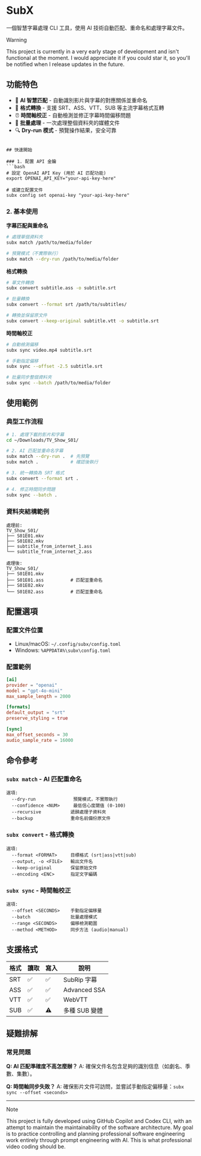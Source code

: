 # SubX

一個智慧字幕處理 CLI 工具，使用 AI 技術自動匹配、重命名和處理字幕文件。

> [!WARNING]  
> This project is currently in a very early stage of development and isn't functional at the moment. I would appreciate it if you could star it, so you'll be notified when I release updates in the future.

## 功能特色

- 🤖 **AI 智慧匹配** - 自動識別影片與字幕的對應關係並重命名
- 🔄 **格式轉換** - 支援 SRT、ASS、VTT、SUB 等主流字幕格式互轉
- ⏰ **時間軸校正** - 自動檢測並修正字幕時間偏移問題
- 🏃 **批量處理** - 一次處理整個資料夾的媒體文件
- 🔍 **Dry-run 模式** - 預覽操作結果，安全可靠
<!-- 
## 安裝

### 從 Releases 下載
```bash
# macOS / Linux
curl -L https://github.com/yourusername/subx/releases/latest/download/subx-{platform} -o subx
chmod +x subx
sudo mv subx /usr/local/bin/

# Windows
# 下載 subx.exe 並添加到 PATH
```

### 從源碼編譯
```bash
git clone https://github.com/yourusername/subx.git
cd subx
cargo build --release
sudo cp target/release/subx /usr/local/bin/ -->
```

## 快速開始

### 1. 配置 API 金鑰
```bash
# 設定 OpenAI API Key (用於 AI 匹配功能)
export OPENAI_API_KEY="your-api-key-here"

# 或建立配置文件
subx config set openai-key "your-api-key-here"
```

### 2. 基本使用

**字幕匹配與重命名**
```bash
# 處理單個資料夾
subx match /path/to/media/folder

# 預覽模式（不實際執行）
subx match --dry-run /path/to/media/folder
```

**格式轉換**
```bash
# 單文件轉換
subx convert subtitle.ass -o subtitle.srt

# 批量轉換
subx convert --format srt /path/to/subtitles/

# 轉換並保留原文件
subx convert --keep-original subtitle.vtt -o subtitle.srt
```

**時間軸校正**
```bash
# 自動檢測偏移
subx sync video.mp4 subtitle.srt

# 手動指定偏移
subx sync --offset -2.5 subtitle.srt

# 批量同步整個資料夾
subx sync --batch /path/to/media/folder
```

## 使用範例

### 典型工作流程
```bash
# 1. 處理下載的影片和字幕
cd ~/Downloads/TV_Show_S01/

# 2. AI 匹配並重命名字幕
subx match --dry-run .  # 先預覽
subx match .            # 確認後執行

# 3. 統一轉換為 SRT 格式
subx convert --format srt .

# 4. 修正時間同步問題
subx sync --batch .
```

### 資料夾結構範例
```
處理前:
TV_Show_S01/
├── S01E01.mkv
├── S01E02.mkv
├── subtitle_from_internet_1.ass
└── subtitle_from_internet_2.ass

處理後:
TV_Show_S01/
├── S01E01.mkv
├── S01E01.ass          # 匹配並重命名
├── S01E02.mkv
└── S01E02.ass          # 匹配並重命名
```

## 配置選項

### 配置文件位置
- Linux/macOS: `~/.config/subx/config.toml`
- Windows: `%APPDATA%\subx\config.toml`

### 配置範例
```toml
[ai]
provider = "openai"
model = "gpt-4o-mini"
max_sample_length = 2000

[formats]
default_output = "srt"
preserve_styling = true

[sync]
max_offset_seconds = 30
audio_sample_rate = 16000
```

## 命令參考

### `subx match` - AI 匹配重命名
```
選項:
  --dry-run              預覽模式，不實際執行
  --confidence <NUM>     最低信心度閾值 (0-100)
  --recursive           遞歸處理子資料夾
  --backup              重命名前備份原文件
```

### `subx convert` - 格式轉換
```
選項:
  --format <FORMAT>     目標格式 (srt|ass|vtt|sub)
  --output, -o <FILE>   輸出文件名
  --keep-original       保留原始文件
  --encoding <ENC>      指定文字編碼
```

### `subx sync` - 時間軸校正
```
選項:
  --offset <SECONDS>    手動指定偏移量
  --batch               批量處理模式
  --range <SECONDS>     偏移檢測範圍
  --method <METHOD>     同步方法 (audio|manual)
```

## 支援格式

| 格式 | 讀取 | 寫入 | 說明 |
|------|------|------|------|
| SRT  | ✅   | ✅   | SubRip 字幕 |
| ASS  | ✅   | ✅   | Advanced SSA |
| VTT  | ✅   | ✅   | WebVTT |
| SUB  | ✅   | ⚠️   | 多種 SUB 變體 |

## 疑難排解

### 常見問題

**Q: AI 匹配準確度不高怎麼辦？**
A: 確保文件名包含足夠的識別信息（如劇名、季數、集數）。

**Q: 時間軸同步失敗？**
A: 確保影片文件可訪問，並嘗試手動指定偏移量：`subx sync --offset <seconds>`

---

> [!NOTE]  
> This project is fully developed using GitHub Copilot and Codex CLI, with an attempt to maintain the maintainability of the software architecture. My goal is to practice controlling and planning professional software engineering work entirely through prompt engineering with AI. This is what professional video coding should be.
